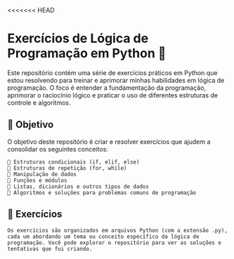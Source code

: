<<<<<<< HEAD
# Exercícios de Lógica de Programação em Python 🐍

Este repositório contém uma série de exercícios práticos em Python que estou resolvendo para treinar e aprimorar minhas habilidades em lógica de programação. O foco é entender a fundamentação da programação, aprimorar o raciocínio lógico e praticar o uso de diferentes estruturas de controle e algoritmos.

## 🚀 Objetivo

O objetivo deste repositório é criar e resolver exercícios que ajudem a consolidar os seguintes conceitos:

    🎯 Estruturas condicionais (if, elif, else)
    🎯 Estruturas de repetição (for, while)
    🎯 Manipulação de dados
    🎯 Funções e módulos
    🎯 Listas, dicionários e outros tipos de dados
    🎯 Algoritmos e soluções para problemas comuns de programação

## 📝 Exercícios

    Os exercícios são organizados em arquivos Python (com a extensão .py), cada um abordando um tema ou conceito específico da lógica de programação. Você pode explorar o repositório para ver as soluções e tentativas que fui criando.

